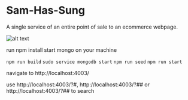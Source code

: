 # Sam-Has-Sung
A single service of an entire point of sale to an ecommerce webpage.

![alt text](https://imgur.com/a/vUxxVXv)


run npm install
start mongo on your machine

`npm run build`
`sudo service mongodb start`
`npm run seed`
`npm run start`

navigate to http://localhost:4003/

use http://localhost:4003/?#, http://localhost:4003/?## or http://localhost:4003/?## to search